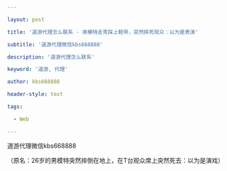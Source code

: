 ---
layout: post
title: '道游代理怎么联系 - 男模特走秀踩上鞋带，突然摔死观众：以为是表演'
subtitle: '道游代理微信kbs668888'
description: '道游代理怎么联系'
keyword: '道游, 代理'
author: kbs668888
header-style: text
tags:
  - Web
---
道游代理微信kbs668888

（原名：26岁的男模特突然摔倒在地上，在T台观众席上突然死去：以为是演戏）

